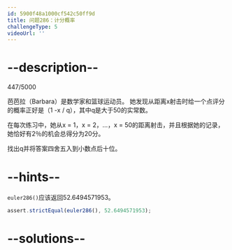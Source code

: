 ```yaml
---
id: 5900f48a1000cf542c50ff9d
title: 问题286：计分概率
challengeType: 5
videoUrl: ''
---
```


# --description--

447/5000

芭芭拉（Barbara）是数学家和篮球运动员。 她发现从距离x射击时给一个点评分的概率正好是（1 -x / q），其中q是大于50的实常数。

在每次练习中，她从x = 1，x = 2，...，x = 50的距离射击，并且根据她的记录，她恰好有2％的机会总得分为20分。

找出q并将答案四舍五入到小数点后十位。

# --hints--

`euler286()`应该返回52.6494571953。

```js
assert.strictEqual(euler286(), 52.6494571953);
```

# --solutions--

